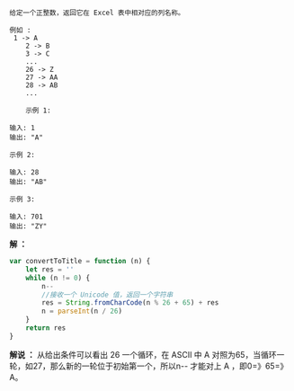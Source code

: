 ```
给定一个正整数，返回它在 Excel 表中相对应的列名称。

例如 :
 1 -> A
    2 -> B
    3 -> C
    ...
    26 -> Z
    27 -> AA
    28 -> AB 
    ...
    
    示例 1:

输入: 1
输出: "A"

示例 2:

输入: 28
输出: "AB"

示例 3:

输入: 701
输出: "ZY"
```

**解 ：**

```js
var convertToTitle = function (n) {
    let res = ''
    while (n != 0) {
        n--
        //接收一个 Unicode 值，返回一个字符串
        res = String.fromCharCode(n % 26 + 65) + res
        n = parseInt(n / 26)
    }
    return res
}
```

**解说 ：** 从给出条件可以看出 26 一个循环，在 ASCII 中 A 对照为65，当循环一轮，如27，那么新的一轮位于初始第一个，所以n-- 才能对上 A ，即0=》65=》A。

